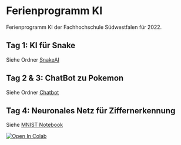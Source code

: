 # Ferienprogramm KI

Ferienprogramm KI der Fachhochschule Südwestfalen für 2022.

## Tag 1: KI für Snake
Siehe Ordner [SnakeAI](SnakeAI)

## Tag 2 & 3: ChatBot zu Pokemon
Siehe Ordner [Chatbot](Chatbot)

## Tag 4: Neuronales Netz für Ziffernerkennung
Siehe [MNIST Notebook](MNIST.ipynb)

[![Open In Colab](https://colab.research.google.com/assets/colab-badge.svg)](https://colab.research.google.com/github/fhswf/FerienkursKI)
